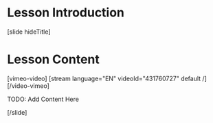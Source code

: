 # Lesson Introduction

[slide hideTitle]
# Lesson Content

[vimeo-video]
[stream language="EN" videoId="431760727" default /]
[/video-vimeo]

TODO: Add Content Here

[/slide]